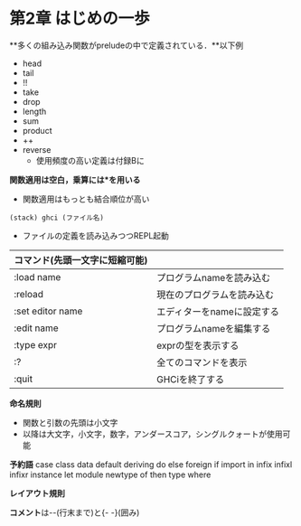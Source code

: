 # 第2章 はじめの一歩

**多くの組み込み関数がpreludeの中で定義されている．**以下例
 - head
 - tail
 - !!
 - take
 - drop
 - length
 - sum
 - product
 - ++
 - reverse
    - 使用頻度の高い定義は付録Bに

**関数適用は空白，乗算には*を用いる**
 - 関数適用はもっとも結合順位が高い

```
(stack) ghci (ファイル名)
```
 - ファイルの定義を読み込みつつREPL起動

| コマンド(先頭一文字に短縮可能) |                    |
|:------------------|:---------------------------|
| :load name        | プログラムnameを読み込む      |
| :reload           | 現在のプログラムを読み込む     |
| :set editor name  | エディターをnameに設定する     |
| :edit name        | プログラムnameを編集する       |
| :type expr        | exprの型を表示する            |
| :?                | 全てのコマンドを表示           |
| :quit             | GHCiを終了する                |

**命名規則**
 - 関数と引数の先頭は小文字
 - 以降は大文字，小文字，数字，アンダースコア，シングルクォートが使用可能

**予約語**
 case class data default deriving do else foreign if import in
 infix infixl infixr instance let module newtype of then type where

**レイアウト規則**

**コメント**は--(行末まで)と{- -}(囲み)